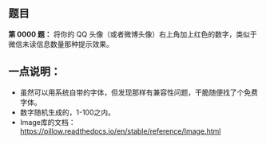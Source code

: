 ## 题目

**第 0000 题：** 将你的 QQ 头像（或者微博头像）右上角加上红色的数字，类似于微信未读信息数量那种提示效果。 

## 一点说明：

- 虽然可以用系统自带的字体，但发现那样有兼容性问题，干脆随便找了个免费字体。
- 数字随机生成的，1-100之内。
- Image库的文档：https://pillow.readthedocs.io/en/stable/reference/Image.html 


